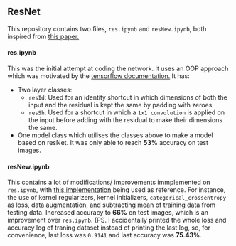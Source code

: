 ## ResNet

This repository contains two files, `res.ipynb` and `resNew.ipynb`, both inspired from [this paper.](https://arxiv.org/pdf/1512.03385.pdf)

#### res.ipynb
This was the initial attempt at coding the network. It uses an OOP approach which was motivated by the [tensorflow documentation.](https://www.tensorflow.org/guide/keras/custom_layers_and_models)
It has:
- Two layer classes:
  - `resId`: Used for an identity shortcut in which dimensions of both the input and the residual is kept the same by padding with zeroes.
  - `resSh`: Used for a shortcut in which a `1x1 convolution` is applied on the input before adding with the residual to make their dimensions the same.
- One model class which utilises the classes above to make a model based on resNet.
It was only able to reach **53%** accuracy on test images.

#### resNew.ipynb
This contains a lot of modifications/ improvements immplemented on `res.ipynb`, with [this implementation](https://keras.io/zh/examples/cifar10_resnet/) being used as reference.
For instance, the use of kernel regularizers, kernel initializers, `categorical_crossentropy` as loss, data augmentation, and subtracting mean of training data from testing data.
Increased accuracy to **66%** on test images, which is an improvement over `res.ipynb`. 
(PS. I accidentally printed the whole loss and accuracy log of traning dataset instead of printing the last log, so, for convenience, last loss was `0.9141` and last accuracy was **75.43%**.
